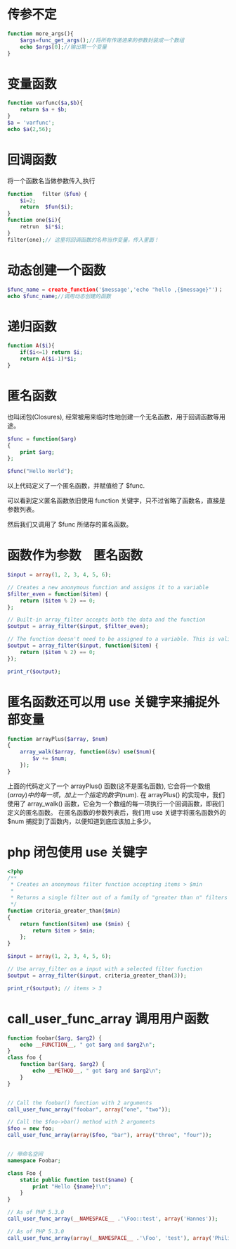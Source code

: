 # 传参不定
```php
function more_args(){
    $args=func_get_args();//将所有传递进来的参数封装成一个数组
    echo $args[0];//输出第一个变量
}
```

# 变量函数
```php
function varfunc($a,$b){
    return $a + $b;
}
$a = 'varfunc';
echo $a(2,56);
```

# 回调函数
将一个函数名当做参数传入,执行
```php
function   filter（$fun）{
    $i=2;
    return  $fun($i);
}
function one($i){
    retrun  $i*$i;
}
filter(one);// 这里将回调函数的名称当作变量，传入里面！
```

# 动态创建一个函数
```php
$func_name = create_function('$message','echo "hello ,{$message}"')；
echo $func_name;//调用动态创建的函数
```

# 递归函数
```php
function A($i){
    if($i<=1) return $i;
    return A($i-1)*$i;
}
```
# 匿名函数
也叫闭包(Closures), 经常被用来临时性地创建一个无名函数，用于回调函数等用途。
```php
$func = function($arg)
{
    print $arg;
};

$func("Hello World");
```
以上代码定义了一个匿名函数，并赋值给了 $func.

可以看到定义匿名函数依旧使用 function 关键字，只不过省略了函数名，直接是参数列表。

然后我们又调用了 $func 所储存的匿名函数。

# 函数作为参数　匿名函数
```php
$input = array(1, 2, 3, 4, 5, 6);

// Creates a new anonymous function and assigns it to a variable
$filter_even = function($item) {
    return ($item % 2) == 0;
};

// Built-in array_filter accepts both the data and the function
$output = array_filter($input, $filter_even);

// The function doesn't need to be assigned to a variable. This is valid too:
$output = array_filter($input, function($item) {
    return ($item % 2) == 0;
});

print_r($output);
```

# 匿名函数还可以用 use 关键字来捕捉外部变量
```php
function arrayPlus($array, $num)
{
    array_walk($array, function(&$v) use($num){
        $v += $num;
    });
}
```
上面的代码定义了一个 arrayPlus() 函数(这不是匿名函数), 它会将一个数组($array)中的每一项，加上一个指定的数字($num).
在 arrayPlus() 的实现中，我们使用了 array_walk() 函数，它会为一个数组的每一项执行一个回调函数，即我们定义的匿名函数。
在匿名函数的参数列表后，我们用 use 关键字将匿名函数外的 $num 捕捉到了函数内，以便知道到底应该加上多少。


# php 闭包使用 use 关键字
```php
<?php
/**
 * Creates an anonymous filter function accepting items > $min
 *
 * Returns a single filter out of a family of "greater than n" filters
 */
function criteria_greater_than($min)
{
    return function($item) use ($min) {
        return $item > $min;
    };
}

$input = array(1, 2, 3, 4, 5, 6);

// Use array_filter on a input with a selected filter function
$output = array_filter($input, criteria_greater_than(3));

print_r($output); // items > 3
```

# call_user_func_array 调用用户函数
```php
function foobar($arg, $arg2) {
    echo __FUNCTION__, " got $arg and $arg2\n";
}
class foo {
    function bar($arg, $arg2) {
        echo __METHOD__, " got $arg and $arg2\n";
    }
}


// Call the foobar() function with 2 arguments
call_user_func_array("foobar", array("one", "two"));

// Call the $foo->bar() method with 2 arguments
$foo = new foo;
call_user_func_array(array($foo, "bar"), array("three", "four"));


// 带命名空间
namespace Foobar;

class Foo {
    static public function test($name) {
        print "Hello {$name}!\n";
    }
}

// As of PHP 5.3.0
call_user_func_array(__NAMESPACE__ .'\Foo::test', array('Hannes'));

// As of PHP 5.3.0
call_user_func_array(array(__NAMESPACE__ .'\Foo', 'test'), array('Philip'));
```
